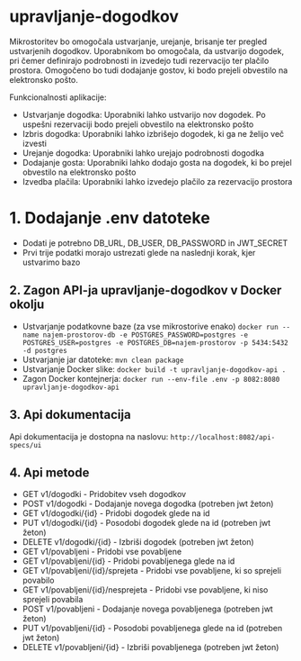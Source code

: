 # upravljanje-dogodkov
Mikrostoritev bo omogočala ustvarjanje, urejanje, brisanje ter pregled ustvarjenih dogodkov. Uporabnikom bo omogočala, 
da ustvarijo dogodek, pri čemer definirajo podrobnosti in izvedejo tudi rezervacijo ter plačilo prostora. Omogočeno bo 
tudi dodajanje gostov, ki bodo prejeli obvestilo na elektronsko pošto.

Funkcionalnosti aplikacije:
- Ustvarjanje dogodka: Uporabniki lahko ustvarijo nov dogodek. Po uspešni rezervaciji bodo prejeli obvestilo na elektronsko pošto
- Izbris dogodka: Uporabniki lahko izbrišejo dogodek, ki ga ne želijo več izvesti
- Urejanje dogodka: Uporabniki lahko urejajo podrobnosti dogodka
- Dodajanje gosta: Uporabniki lahko dodajo gosta na dogodek, ki bo prejel obvestilo na elektronsko pošto
- Izvedba plačila: Uporabniki lahko izvedejo plačilo za rezervacijo prostora


# 1. Dodajanje .env datoteke
- Dodati je potrebno DB_URL, DB_USER, DB_PASSWORD in JWT_SECRET
- Prvi trije podatki morajo ustrezati glede na naslednji korak, kjer ustvarimo bazo

## 2. Zagon API-ja upravljanje-dogodkov v Docker okolju
- Ustvarjanje podatkovne baze (za vse mikrostorive enako) `docker run --name najem-prostorov-db -e POSTGRES_PASSWORD=postgres -e POSTGRES_USER=postgres -e POSTGRES_DB=najem-prostorov -p 5434:5432 -d postgres`
- Ustvarjanje jar datoteke: `mvn clean package`
- Ustvarjanje Docker slike: `docker build -t upravljanje-dogodkov-api .`
- Zagon Docker kontejnerja: `docker run --env-file .env -p 8082:8080 upravljanje-dogodkov-api`

## 3. Api dokumentacija
Api dokumentacija je dostopna na naslovu: `http://localhost:8082/api-specs/ui`

## 4. Api metode
- GET v1/dogodki - Pridobitev vseh dogodkov
- POST v1/dogodki - Dodajanje novega dogodka (potreben jwt žeton)
- GET v1/dogodki/{id} - Pridobi dogodek glede na id
- PUT v1/dogodki/{id} - Posodobi dogodek glede na id (potreben jwt žeton)
- DELETE v1/dogodki/{id} - Izbriši dogodek (potreben jwt žeton)
- GET v1/povabljeni - Pridobi vse povabljene
- GET v1/povabljeni/{id} - Pridobi povabljenega glede na id
- GET v1/povabljeni/{id}/sprejeta - Pridobi vse povabljene, ki so sprejeli povabilo
- GET v1/povabljeni/{id}/nesprejeta - Pridobi vse povabljene, ki niso sprejeli povabila
- POST v1/povabljeni - Dodajanje novega povabljenega (potreben jwt žeton)
- PUT v1/povabljeni/{id} - Posodobi povabljenega glede na id (potreben jwt žeton)
- DELETE v1/povabljeni/{id} - Izbriši povabljenega (potreben jwt žeton)
